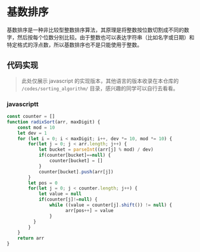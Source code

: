 # 基数排序

基数排序是一种非比较型整数排序算法，其原理是将整数按位数切割成不同的数字，然后按每个位数分别比较。由于整数也可以表达字符串（比如名字或日期）和特定格式的浮点数，所以基数排序也不是只能使用于整数。

## 代码实现

> 此处仅展示 javascript 的实现版本，其他语言的版本收录在本仓库的 `/codes/sorting_algorithm/` 目录，感兴趣的同学可以自行去看看。

### javascriptt

```javascript
const counter = []
function radixSort(arr, maxDigit) {
    const mod = 10
    let dev = 1
    for (let i = 0; i < maxDigit; i++, dev *= 10, mod *= 10) {
        for(let j = 0; j < arr.length; j++) {
            let bucket = parseInt((arr[j] % mod) / dev)
            if(counter[bucket]==null) {
                counter[bucket] = []
            }
            counter[bucket].push(arr[j])
        }
        let pos = 0
        for(let j = 0; j < counter.length; j++) {
            let value = null
            if(counter[j]!=null) {
                while ((value = counter[j].shift()) != null) {
                      arr[pos++] = value
                }
          }
        }
    }
    return arr
}
```
